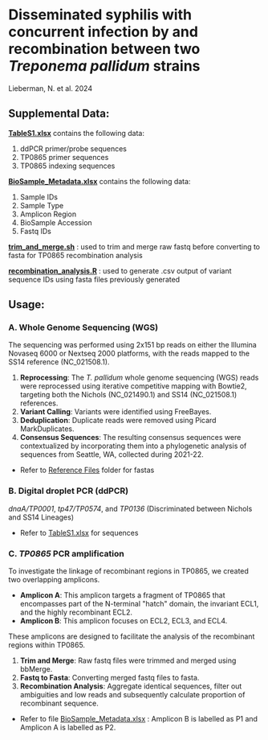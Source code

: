 # Disseminated syphilis with concurrent infection by and recombination between two _Treponema pallidum_ strains
Lieberman, N. et al. 2024

## **Supplemental Data:**

**[TableS1.xlsx](./TableS1.xlsx)** contains the following data:
  1. ddPCR primer/probe sequences
  2. TP0865 primer sequences
  3. TP0865 indexing sequences

**[BioSample_Metadata.xlsx](./BioSample_Metadata.xlsx)** contains the following data:
  1. Sample IDs
  2. Sample Type
  3. Amplicon Region
  4. BioSample Accession
  5. Fastq IDs

**[trim_and_merge.sh](./trim_and_merge.sh)** : used to trim and merge raw fastq before converting to fasta for TP0865 recombination analysis

**[recombination_analysis.R](./recombination_analysis.R)** : used to generate .csv output of variant sequence IDs using fasta files previously generated


## **Usage:**
### A. Whole Genome Sequencing (WGS)

The sequencing was performed using 2x151 bp reads on either the Illumina Novaseq 6000 or Nextseq 2000 platforms, with the reads mapped to the SS14 reference (NC_021508.1). 

1. **Reprocessing**: The _T. pallidum_ whole genome sequencing (WGS) reads were reprocessed using iterative competitive mapping with Bowtie2, targeting both the Nichols (NC_021490.1) and SS14 (NC_021508.1) references.
2. **Variant Calling**: Variants were identified using FreeBayes.
3. **Deduplication**: Duplicate reads were removed using Picard MarkDuplicates.
4. **Consensus Sequences**: The resulting consensus sequences were contextualized by incorporating them into a phylogenetic analysis of sequences from Seattle, WA, collected during 2021-22.

* Refer to [Reference Files](./Reference\Files) folder for fastas

### B. Digital droplet PCR (ddPCR)

_dnaA/TP0001_, _tp47/TP0574_, and _TP0136_ (Discriminated between Nichols and SS14 Lineages)

* Refer to [TableS1.xlsx](./TableS1.xlsx) for sequences

### C. _TP0865_ PCR amplification

To investigate the linkage of recombinant regions in TP0865, we created two overlapping amplicons. 

- **Amplicon A**: This amplicon targets a fragment of TP0865 that encompasses part of the N-terminal "hatch" domain, the invariant ECL1, and the highly recombinant ECL2.
- **Amplicon B**: This amplicon focuses on ECL2, ECL3, and ECL4.

These amplicons are designed to facilitate the analysis of the recombinant regions within TP0865.

1. **Trim and Merge**: Raw fastq files were trimmed and merged using bbMerge.
2. **Fastq to Fasta**: Converting merged fastq files to fasta.
3. **Recombination Analysis**: Aggregate identical sequences, filter out ambiguities and low reads and subsequently calculate proportion of recombinant sequence.

* Refer to file [BioSample_Metadata.xlsx](./BioSample_Metadata.xlsx) : Amplicon B is labelled as P1 and Amplicon A is labelled as P2. 
